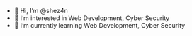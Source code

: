 - 👋 Hi, I’m @shez4n
- 👀 I’m interested in Web Development, Cyber Security
- 🌱 I’m currently learning Web Development, Cyber Security



